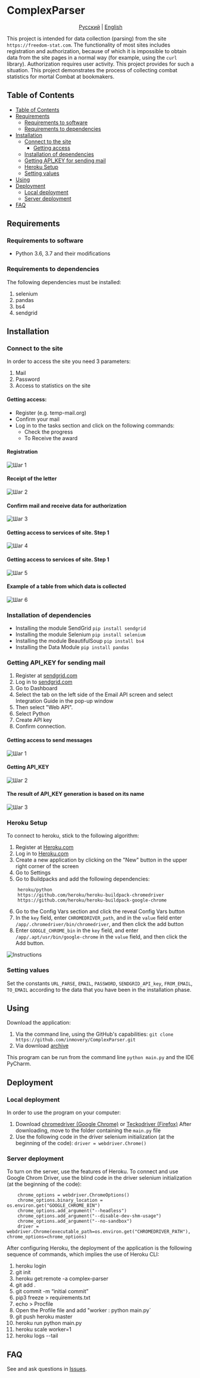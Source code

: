 # ComplexParser 

<p align="center">
  <a href="https://github.com/inmovery/ComplexParser/tree/master#ComplexParser">Русский</a> |
  <a href="https://github.com/inmovery/ComplexParser/tree/master/lang/english#ComplexParser">English</a>
</p>

This project is intended for data collection (parsing) from the site `https://freedom-stat.com`. 
The functionality of most sites includes registration and authorization, because of which it is impossible to obtain data from the site pages in a normal way (for example, using the `curl` library). Authorization requires user activity.
This project provides for such a situation. This project demonstrates the process of collecting combat statistics for mortal Combat at bookmakers.

## Table of Contents

- [Table of Contents](#table-of-contents)
- [Requirements](#requirements)
  - [Requirements to software](#requirements-for-software)
  - [Requirements to dependencies](#requirements-to-dependencies)
- [Installation](#installation)
  - [Connect to the site](#connect-to-the-site)
    - [Getting access](#getting-access)
  - [Installation of dependencies](#installation-of-dependencies)
  - [Getting API_KEY for sending mail](#getting-api_key-for-sending-mail)
  - [Heroku Setup](#heroku-setup) 
  - [Setting values](#setting-values)
- [Using](#using)
- [Deployment](#deployment)
  - [Local deployment](#local-deployment)
  - [Server deployment](#server-deployment) 
- [FAQ](#faq)

## Requirements

### Requirements to software
- Python 3.6, 3.7 and their modifications

### Requirements to dependencies
The following dependencies must be installed:
1. selenium
2. pandas
3. bs4
4. sendgrid

## Installation

### Connect to the site
In order to access the site you need 3 parameters:
1. Mail
2. Password
3. Access to statistics on the site

#### Getting access:
- Register (e.g. temp-mail.org)
- Confirm your mail
- Log in to the tasks section and click on the following commands:
  - Check the progress
  - To Receive the award
#### Registration
![Шаг 1](https://github.com/inmovery/ComplexParser/blob/master/images/1.png?raw=true)

#### Receipt of the letter
![Шаг 2](https://github.com/inmovery/ComplexParser/blob/master/images/2.png?raw=true)

#### Confirm mail and receive data for authorization
![Шаг 3](https://github.com/inmovery/ComplexParser/blob/master/images/3.png?raw=true)

#### Getting access to services of site. Step 1
![Шаг 4](https://github.com/inmovery/ComplexParser/blob/master/images/4.png?raw=true)

#### Getting access to services of site. Step 1
![Шаг 5](https://github.com/inmovery/ComplexParser/blob/master/images/5.png?raw=true)

#### Example of a table from which data is collected
![Шаг 6](https://github.com/inmovery/ComplexParser/blob/master/images/6.png?raw=true)

### Installation of dependencies
- Installing the module SendGrid
  `pip install sendgrid`
- Installing the module Selenium
  `pip install selenium`
- Installing the module BeautifulSoup
  `pip install bs4`
- Installing the Data Module
  `pip install pandas`

### Getting API_KEY for sending mail

1. Register at [sendgrid.com](https://sendgrid.com)
2. Log in to [sendgrid.com](https://sendgrid.com)
3. Go to Dashboard
4. Select the tab on the left side of the Email API screen and select Integration Guide in the pop-up window
5. Then select "Web API".
6. Select Python
7. Create API key
8. Confirm connection.

#### Getting access to send messages
![Шаг 1](https://github.com/inmovery/ComplexParser/blob/master/images/8.png?raw=true)

#### Getting API_KEY
![Шаг 2](https://github.com/inmovery/ComplexParser/blob/master/images/9.png?raw=true)

#### The result of API_KEY generation is based on its name
![Шаг 3](https://github.com/inmovery/ComplexParser/blob/master/images/10.png?raw=true)

### Heroku Setup

To connect to heroku, stick to the following algorithm:
1. Register at [Heroku.com](https://heroku.com)
2. Log in to [Heroku.com](https://heroku.com)
3. Create a new application by clicking on the "New" button in the upper right corner of the screen
4. Go to Settings
5. Go to Buildpacks and add the following dependencies:
```
    heroku/python
    https://github.com/heroku/heroku-buildpack-chromedriver
    https://github.com/heroku/heroku-buildpack-google-chrome
```
6. Go to the Config Vars section and click the reveal Config Vars button
7. In the `key` field, enter `CHROMEDRIVER_path`, and in the `value` field enter `/app/.chromedriver/bin/chromedriver`, and then click the add button
8. Enter `GOOGLE_CHROME_bin` in the `key` field, and enter `/app/.apt/usr/bin/google-chrome` in the `value` field, and then click the Add button.

![Instructions](https://github.com/inmovery/ComplexParser/tree/master/images/7.jpg)

### Setting values
Set the constants `URL_PARSE`, `EMAIL`, `PASSWORD`, `SENDGRID_API_key`, `FROM_EMAIL`, `TO_EMAIL` according to the data that you have been in the installation phase.

## Using
Download the application:
1. Via the command line, using the GitHub's capabilities: `git clone https://github.com/inmovery/ComplexParser.git`
2. Via download [archive](https://github.com/inmovery/ComplexParser/archive/master.zip)

This program can be run from the command line `python main.py` and the IDE PyCharm.

## Deployment

### Local deployment
In order to use the program on your computer:
1. Download [chromedriver (Google Chrome)](https://chromedriver.chromium.org/downloads) or [Teckodriver (Firefox)](https://github.com/mozilla/geckodriver/releases)
  After downloading, move to the folder containing the `main.py` file
2. Use the following code in the driver selenium initialization (at the beginning of the code):
  `driver = webdriver.Chrome()`

### Server deployment
To turn on the server, use the features of Heroku. To connect and use Google Chrom Driver, use the blind code in the driver selenium initialization (at the beginning of the code):
```
    chrome_options = webdriver.ChromeOptions()
    chrome_options.binary_location = os.environ.get("GOOGLE_CHROME_BIN")
    chrome_options.add_argument("--headless")
    chrome_options.add_argument("--disable-dev-shm-usage")
    chrome_options.add_argument("--no-sandbox")
    driver = webdriver.Chrome(executable_path=os.environ.get("CHROMEDRIVER_PATH"), chrome_options=chrome_options)
```

After configuring Heroku, the deployment of the application is the following sequence of commands, which implies the use of Heroku CLI:
1. heroku login
2. git init
3. heroku get:remote -a complex-parser
4. git add .
5. git commit -m “initial commit”
6. pip3 freeze > requirements.txt
7. echo  > Procfile
8. Open the Profile file and add "worker : python main.py`
9. git push heroku master
10. heroku run python main.py
11. heroku scale worker=1
12. heroku logs --tail

## FAQ

See and ask questions in [Issues](https://github.com/inmovery/ComplexParser/issues).
